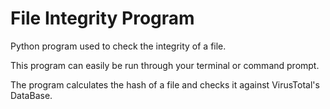 # File Integrity Program
 Python program used to check the integrity of a file.

 This program can easily be run through your terminal or command prompt.

 The program calculates the hash of a file and checks it against VirusTotal's DataBase.
